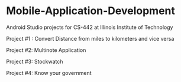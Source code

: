 # Mobile-Application-Development
Android Studio projects for CS-442 at Illinois Institute of Technology

Project #1 :  Convert Distance from miles to kilometers and vice versa

Project #2: Multinote Application

Project #3: Stockwatch

Project #4: Know your government
